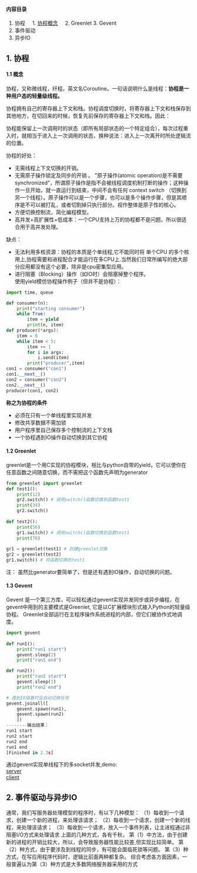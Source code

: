 ####  内容目录  
1. 协程
     1. [协程概念](#协程)
     2.  Greenlet
     3. Gevent
2. 事件驱动
3. 异步IO


## 1. 协程
#### 1.1 概念 
协程，又称微线程，纤程。英文名Coroutine。一句话说明什么是线程：**协程是一种用户态的轻量级线程。**

协程拥有自己的寄存器上下文和栈。协程调度切换时，将寄存器上下文和栈保存到其他地方，在切回来的时候，恢复先前保存的寄存器上下文和栈。因此：

协程能保留上一次调用时的状态（即所有局部状态的一个特定组合），每次过程重入时，就相当于进入上一次调用的状态，换种说法：进入上一次离开时所处逻辑流的位置。

协程的好处：
- 无需线程上下文切换的开销。
- 无需原子操作锁定及同步的开销 。
"原子操作(atomic operation)是不需要synchronized"，所谓原子操作是指不会被线程调度机制打断的操作；这种操作一旦开始，就一直运行到结束，中间不会有任何 context switch （切换到另一个线程）。原子操作可以是一个步骤，也可以是多个操作步骤，但是其顺序是不可以被打乱，或者切割掉只执行部分。视作整体是原子性的核心。
- 方便切换控制流，简化编程模型。
- 高并发+高扩展性+低成本：一个CPU支持上万的协程都不是问题。所以很适合用于高并发处理。

缺点：
- 无法利用多核资源：协程的本质是个单线程,它不能同时将 单个CPU 的多个核用上,协程需要和进程配合才能运行在多CPU上.当然我们日常所编写的绝大部分应用都没有这个必要，除非是cpu密集型应用。
- 进行阻塞（Blocking）操作（如IO时）会阻塞掉整个程序。  
使用yield模仿协程操作例子（但并不是协程）：  

```python
import time, queue

def consumer(n):
	print("starting consumer")
	while True:
		item = yield
		print(n, item)
def producer(*args):
	item = 0
	while item < 5:
		item += 1
		for i in args:
			i.send(item)
		print("producer",item)
con1 = consumer("con1")
con1.__next__()
con2 = consumer("con2")
con2.__next__()
producer(con1, con2)
```
**称之为协程的条件**
- 必须在只有一个单线程里实现并发
- 修改共享数据不需加锁
- 用户程序里自己保存多个控制流的上下文栈
- 一个协程遇到IO操作自动切换到其它协程

#### 1.2 Greenlet
greenlet是一个用C实现的协程模块，相比与python自带的yield，它可以使你在任意函数之间随意切换，而不需把这个函数先声明为generator
```python
from greenlet import greenlet
def test1():
    print(12)
    gr2.switch() # 调用switch()函数切换到函数test1
    print(34)
    gr2.switch()
 
def test2():
    print(56)
    gr1.switch() # 调用switch()函数切换到函数test1
    print(78)
  
gr1 = greenlet(test1) # 创建greenlet对象
gr2 = greenlet(test2)
gr1.switch() # 将函数切换到test1
```
注： 虽然比generator要简单了，但是还有遇到IO操作，自动切换的问题。
#### 1.3 Gevent 
Gevent 是一个第三方库，可以轻松通过gevent实现并发同步或异步编程，在gevent中用到的主要模式是Greenlet, 它是以C扩展模块形式接入Python的轻量级协程。 Greenlet全部运行在主程序操作系统进程的内部，但它们被协作式地调度。
```python
import gevent
 
def run1():
 	print("run1 start")
 	gevent.sleep(2) 
 	print("run1 end")

def run2():
	print("run2 start")
	gevent.sleep(1)
	print("run2 end")

# 遇到IO阻塞时会自动切换任务
gevent.joinall([
	gevent.spawn(run1),
	gevent.spawn(run2)
	])
--------输出结果：
run1 start
run2 start
run2 end
run1 end
[Finished in 2.3s]
```
通过gevent实现单线程下的多socket并发,demo:     
[server](https://github.com/lunarku/blog/blob/master/python-tmp/code/Gevent-issue/socket/server.py)  
 [client](https://github.com/lunarku/blog/blob/master/python-tmp/code/Gevent-issue/socket/client.py)

## 2. 事件驱动与异步IO
通常，我们写服务器处理模型的程序时，有以下几种模型：
（1）每收到一个请求，创建一个新的进程，来处理该请求；
（2）每收到一个请求，创建一个新的线程，来处理该请求；
（3）每收到一个请求，放入一个事件列表，让主进程通过非阻塞I/O方式来处理请求
上面的几种方式，各有千秋，
第（1）中方法，由于创建新的进程的开销比较大，所以，会导致服务器性能比较差,但实现比较简单。
第（2）种方式，由于要涉及到线程的同步，有可能会面临死锁等问题。
第（3）种方式，在写应用程序代码时，逻辑比前面两种都复杂。
综合考虑各方面因素，一般普遍认为第（3）种方式是大多数网络服务器采用的方式








